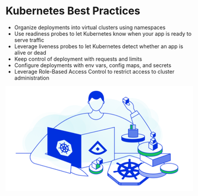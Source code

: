 # Kubernetes Best Practices

* Organize deployments into virtual clusters using namespaces
* Use readiness probes to let Kubernetes know when your app is ready to serve traffic
* Leverage liveness probes to let Kubernetes detect whether an app is alive or dead
* Keep control of deployment with requests and limits
* Configure deployments with env vars, config maps, and secrets
* Leverage Role-Based Access Control to restrict access to cluster administration

[![](../media/k8s-best-practices.png)](https://blog.alcide.io/kubernetes-network-policies-best-practices)